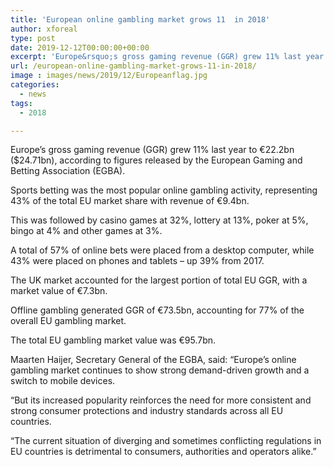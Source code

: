 ```yaml
---
title: 'European online gambling market grows 11  in 2018'
author: xforeal 
type: post
date: 2019-12-12T00:00:00+00:00
excerpt: 'Europe&rsquo;s gross gaming revenue (GGR) grew 11% last year to &euro;22'
url: /european-online-gambling-market-grows-11-in-2018/
image : images/news/2019/12/Europeanflag.jpg
categories:
  - news
tags:
  - 2018

---
```

Europe&rsquo;s gross gaming revenue (GGR) grew 11% last year to &euro;22.2bn ($24.71bn), according to figures released by the European Gaming and Betting Association (EGBA).

Sports betting was the most popular online gambling activity, representing 43% of the total EU market share with revenue of &euro;9.4bn.

This was followed by casino games at 32%, lottery at 13%, poker at 5%, bingo at 4% and other games at 3%.

A total of 57% of online bets were placed from a desktop computer, while 43% were placed on phones and tablets &ndash; up 39% from 2017.

The UK market accounted for the largest portion of total EU GGR, with a market value of &euro;7.3bn.

Offline gambling generated GGR of &euro;73.5bn, accounting for 77% of the overall EU gambling market.

The total EU gambling market value was &euro;95.7bn.

Maarten Haijer, Secretary General of the EGBA, said: &ldquo;Europe&rsquo;s online gambling market continues to show strong demand-driven growth and a switch to mobile devices.

&ldquo;But its increased popularity reinforces the need for more consistent and strong consumer protections and industry standards across all EU countries.

&ldquo;The current situation of diverging and sometimes conflicting regulations in EU countries is detrimental to consumers, authorities and operators alike.&rdquo;